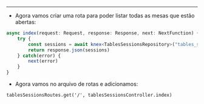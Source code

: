 ___
- Agora vamos criar uma rota para poder listar todas as mesas que estão abertas:
```ts
async index(request: Request, response: Response, next: NextFunction) {
	try {
		const sessions = await knex<TablesSessionsRepository>("tables_sessions").orderBy("closed_at")
		return response.json(sessions)
	} catch(error) {
		next(error)
	}
}
```
- Agora vamos no arquivo de rotas e adicionamos:
```Ts
tablesSessionsRoutes.get('/', tablesSessionsController.index)
```